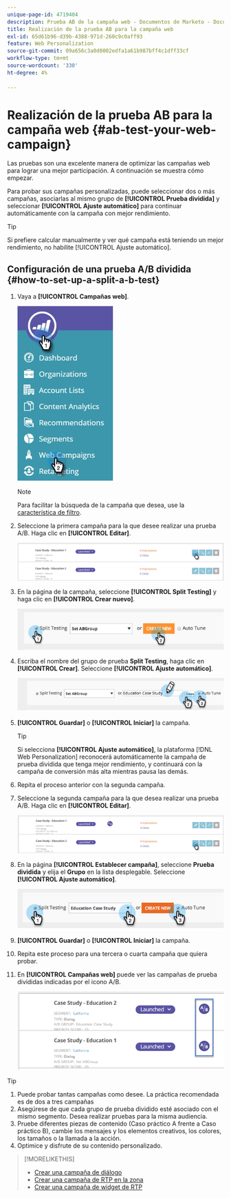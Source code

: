 ```yaml
---
unique-page-id: 4719404
description: Prueba AB de la campaña web - Documentos de Marketo - Documentación del producto
title: Realización de la prueba AB para la campaña web
exl-id: 65d61b96-d39b-4388-971d-260c9c0aff93
feature: Web Personalization
source-git-commit: 09a656c3a0d0002edfa1a61b987bff4c1dff33cf
workflow-type: tm+mt
source-wordcount: '330'
ht-degree: 4%

---
```


# Realización de la prueba AB para la campaña web {#ab-test-your-web-campaign}

Las pruebas son una excelente manera de optimizar las campañas web para lograr una mejor participación. A continuación se muestra cómo empezar.

Para probar sus campañas personalizadas, puede seleccionar dos o más campañas, asociarlas al mismo grupo de **[!UICONTROL Prueba dividida]** y seleccionar **[!UICONTROL Ajuste automático]** para continuar automáticamente con la campaña con mejor rendimiento.

>[!TIP]
>
>Si prefiere calcular manualmente y ver qué campaña está teniendo un mejor rendimiento, no habilite [!UICONTROL Ajuste automático].

## Configuración de una prueba A/B dividida {#how-to-set-up-a-split-a-b-test}

1. Vaya a **[!UICONTROL Campañas web]**.

   ![](assets/web-campaigns-hand-2.jpg)

   >[!NOTE]
   >
   >Para facilitar la búsqueda de la campaña que desea, use la [característica de filtro](/help/marketo/product-docs/web-personalization/working-with-web-campaigns/filter-web-campaigns.md).

1. Seleccione la primera campaña para la que desee realizar una prueba A/B. Haga clic en **[!UICONTROL Editar]**.

   ![](assets/image2016-11-4-13-3a46-3a37.png)

1. En la página de la campaña, seleccione **[!UICONTROL Split Testing]** y haga clic en **[!UICONTROL Crear nuevo]**.

   ![](assets/image2014-11-26-16-3a47-3a18.png)

1. Escriba el nombre del grupo de prueba **Split Testing**, haga clic en **[!UICONTROL Crear]**. Seleccione **[!UICONTROL Ajuste automático]**.

   ![](assets/image2014-11-26-16-3a52-3a24.png)

1. **[!UICONTROL Guardar]** o **[!UICONTROL Iniciar]** la campaña.

   >[!TIP]
   >
   >Si selecciona **[!UICONTROL Ajuste automático]**, la plataforma [!DNL Web Personalization] reconocerá automáticamente la campaña de prueba dividida que tenga mejor rendimiento, y continuará con la campaña de conversión más alta mientras pausa las demás.

1. Repita el proceso anterior con la segunda campaña.

1. Seleccione la segunda campaña para la que desea realizar una prueba A/B. Haga clic en **[!UICONTROL Editar]**.

   ![](assets/image2016-11-4-13-3a51-3a39.png)

1. En la página **[!UICONTROL Establecer campaña]**, seleccione **Prueba dividida** y elija el **Grupo** en la lista desplegable. Seleccione **[!UICONTROL Ajuste automático]**.

   ![](assets/image2014-11-26-17-3a2-3a17.png)

1. **[!UICONTROL Guardar]** o **[!UICONTROL Iniciar]** la campaña.

1. Repita este proceso para una tercera o cuarta campaña que quiera probar.

1. En **[!UICONTROL Campañas web]** puede ver las campañas de prueba divididas indicadas por el icono A/B.

   ![](assets/image2016-11-4-13-3a55-3a5.png)

>[!TIP]
>
>1. Puede probar tantas campañas como desee. La práctica recomendada es de dos a tres campañas
>1. Asegúrese de que cada grupo de prueba dividido esté asociado con el mismo segmento. Desea realizar pruebas para la misma audiencia.
>1. Pruebe diferentes piezas de contenido (Caso práctico A frente a Caso práctico B), cambie los mensajes y los elementos creativos, los colores, los tamaños o la llamada a la acción.
>1. Optimice y disfrute de su contenido personalizado.

>[!MORELIKETHIS]
>
>* [Crear una campaña de diálogo](/help/marketo/product-docs/web-personalization/working-with-web-campaigns/create-a-new-dialog-web-campaign.md)
>* [Crear una campaña de RTP en la zona](/help/marketo/product-docs/web-personalization/working-with-web-campaigns/create-a-new-in-zone-web-campaign.md)
>* [Crear una campaña de widget de RTP](/help/marketo/product-docs/web-personalization/working-with-web-campaigns/create-a-new-widget-web-campaign.md)
